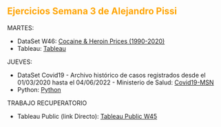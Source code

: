 
<h2 style="color:#FFA500"> Ejercicios Semana 3 de Alejandro Pissi </h2>

MARTES:

* DataSet W46: [Cocaine & Heroin Prices (1990-2020)](https://download.data.world/s/ux6pwolf474p3nlqoqhkyssim36itj)
* Tableau: [Tableau](https://apissi.github.io/infovis/s3/tableausem3.html)

JUEVES:

* DataSet Covid19 - Archivo histórico de casos registrados desde el 01/03/2020 hasta el 04/06/2022 - Ministerio de Salud: [Covid19-MSN](https://sisa.msal.gov.ar/datos/descargas/covid-19/files/Covid19Casos.zip)
* Python: [Python](https://drive.google.com/file/d/18RDV_ODIWQpCQFa2Yctg7jap-5cEwH36/view?usp=sharing)




TRABAJO RECUPERATORIO

* Tableau Public (link Directo): [Tableau Public W45](https://apissi.github.io/infovis/s2/tableau_trabajo_recuperatorio.html)
